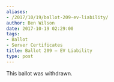 ```yaml
---
aliases:
- /2017/10/19/ballot-209-ev-liability/
author: Ben Wilson
date: 2017-10-19 02:29:00
tags:
- Ballot
- Server Certificates
title: Ballot 209 – EV Liability
type: post
---
```


This ballot was withdrawn.